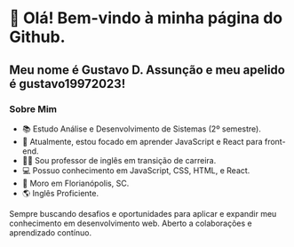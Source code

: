 # 👋 Olá! Bem-vindo à minha página do Github.
## Meu nome é Gustavo D. Assunção e meu apelido é gustavo19972023!


### Sobre Mim

- 📚 Estudo Análise e Desenvolvimento de Sistemas (2º semestre).
- 🌱 Atualmente, estou focado em aprender JavaScript e React para front-end.
- 👨‍🏫 Sou professor de inglês em transição de carreira.
- 💻 Possuo conhecimento em JavaScript, CSS, HTML, e React.
- 🏡 Moro em Florianópolis, SC.
- 🌎 Inglês Proficiente.

Sempre buscando desafios e oportunidades para aplicar e expandir meu conhecimento em desenvolvimento web. Aberto a colaborações e aprendizado contínuo.
